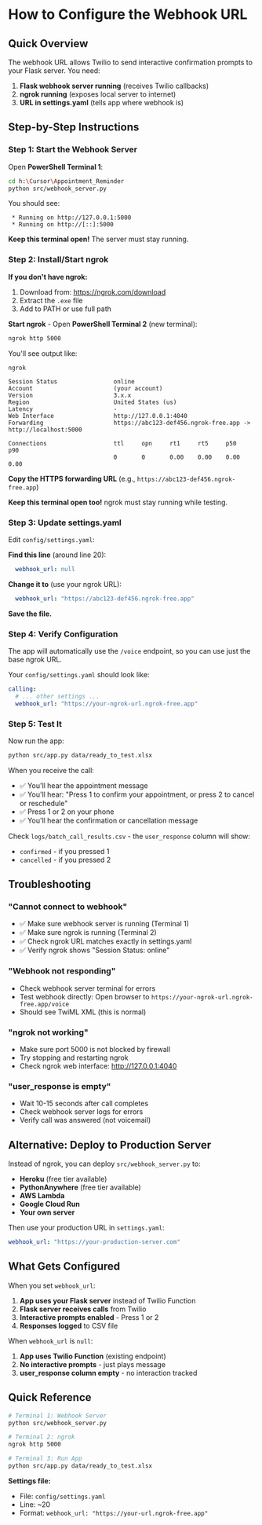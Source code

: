 # How to Configure the Webhook URL

## Quick Overview

The webhook URL allows Twilio to send interactive confirmation prompts to your Flask server. You need:
1. **Flask webhook server running** (receives Twilio callbacks)
2. **ngrok running** (exposes local server to internet)
3. **URL in settings.yaml** (tells app where webhook is)

## Step-by-Step Instructions

### Step 1: Start the Webhook Server

Open **PowerShell Terminal 1**:

```bash
cd h:\Cursor\Appointment_Reminder
python src/webhook_server.py
```

You should see:
```
 * Running on http://127.0.0.1:5000
 * Running on http://[::]:5000
```

**Keep this terminal open!** The server must stay running.

### Step 2: Install/Start ngrok

**If you don't have ngrok:**

1. Download from: https://ngrok.com/download
2. Extract the `.exe` file
3. Add to PATH or use full path

**Start ngrok** - Open **PowerShell Terminal 2** (new terminal):

```bash
ngrok http 5000
```

You'll see output like:
```
ngrok                                                                 

Session Status                online
Account                       (your account)
Version                       3.x.x
Region                        United States (us)
Latency                       -
Web Interface                 http://127.0.0.1:4040
Forwarding                    https://abc123-def456.ngrok-free.app -> http://localhost:5000

Connections                   ttl     opn     rt1     rt5     p50     p90
                              0       0       0.00    0.00    0.00    0.00
```

**Copy the HTTPS forwarding URL** (e.g., `https://abc123-def456.ngrok-free.app`)

**Keep this terminal open too!** ngrok must stay running while testing.

### Step 3: Update settings.yaml

Edit `config/settings.yaml`:

**Find this line** (around line 20):
```yaml
  webhook_url: null
```

**Change it to** (use your ngrok URL):
```yaml
  webhook_url: "https://abc123-def456.ngrok-free.app"
```

**Save the file.**

### Step 4: Verify Configuration

The app will automatically use the `/voice` endpoint, so you can use just the base ngrok URL.

Your `config/settings.yaml` should look like:
```yaml
calling:
  # ... other settings ...
  webhook_url: "https://your-ngrok-url.ngrok-free.app"
```

### Step 5: Test It

Now run the app:
```bash
python src/app.py data/ready_to_test.xlsx
```

When you receive the call:
- ✅ You'll hear the appointment message
- ✅ You'll hear: "Press 1 to confirm your appointment, or press 2 to cancel or reschedule"
- ✅ Press 1 or 2 on your phone
- ✅ You'll hear the confirmation or cancellation message

Check `logs/batch_call_results.csv` - the `user_response` column will show:
- `confirmed` - if you pressed 1
- `cancelled` - if you pressed 2

## Troubleshooting

### "Cannot connect to webhook"
- ✅ Make sure webhook server is running (Terminal 1)
- ✅ Make sure ngrok is running (Terminal 2)
- ✅ Check ngrok URL matches exactly in settings.yaml
- ✅ Verify ngrok shows "Session Status: online"

### "Webhook not responding"
- Check webhook server terminal for errors
- Test webhook directly: Open browser to `https://your-ngrok-url.ngrok-free.app/voice`
- Should see TwiML XML (this is normal)

### "ngrok not working"
- Make sure port 5000 is not blocked by firewall
- Try stopping and restarting ngrok
- Check ngrok web interface: http://127.0.0.1:4040

### "user_response is empty"
- Wait 10-15 seconds after call completes
- Check webhook server logs for errors
- Verify call was answered (not voicemail)

## Alternative: Deploy to Production Server

Instead of ngrok, you can deploy `src/webhook_server.py` to:
- **Heroku** (free tier available)
- **PythonAnywhere** (free tier available)
- **AWS Lambda**
- **Google Cloud Run**
- **Your own server**

Then use your production URL in `settings.yaml`:
```yaml
webhook_url: "https://your-production-server.com"
```

## What Gets Configured

When you set `webhook_url`:

1. **App uses your Flask server** instead of Twilio Function
2. **Flask server receives calls** from Twilio
3. **Interactive prompts enabled** - Press 1 or 2
4. **Responses logged** to CSV file

When `webhook_url` is `null`:

1. **App uses Twilio Function** (existing endpoint)
2. **No interactive prompts** - just plays message
3. **user_response column empty** - no interaction tracked

## Quick Reference

```bash
# Terminal 1: Webhook Server
python src/webhook_server.py

# Terminal 2: ngrok
ngrok http 5000

# Terminal 3: Run App
python src/app.py data/ready_to_test.xlsx
```

**Settings file:**
- File: `config/settings.yaml`
- Line: ~20
- Format: `webhook_url: "https://your-url.ngrok-free.app"`

